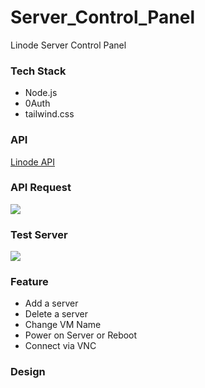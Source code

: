 # Server_Control_Panel
Linode Server Control Panel 

### Tech Stack
- Node.js
- 0Auth
- tailwind.css

### API
[Linode API](https://www.linode.com/docs/api/)

### API Request

![](../../blob/main/images/Request.png)

### Test Server

![](../../blob/main/images/server.png)

### Feature
- Add a server
- Delete a server
- Change VM Name 
- Power on Server or Reboot
- Connect via VNC 


### Design
